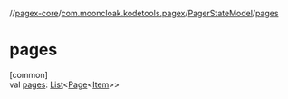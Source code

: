 //[pagex-core](../../../index.md)/[com.mooncloak.kodetools.pagex](../index.md)/[PagerStateModel](index.md)/[pages](pages.md)

# pages

[common]\
val [pages](pages.md): [List](https://kotlinlang.org/api/latest/jvm/stdlib/kotlin.collections/-list/index.html)&lt;[Page](../-page/index.md)&lt;[Item](index.md)&gt;&gt;
